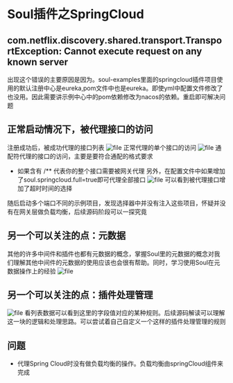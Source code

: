 # Soul插件之SpringCloud

##  com.netflix.discovery.shared.transport.TransportException: Cannot execute request on any known server

出现这个错误的主要原因是因为。soul-examples里面的springcloud插件项目使用的默认注册中心是eureka,pom文件中也是eureka。即使yml中配置文件修改了也没用。因此需要讲示例中心中的pom依赖修改为nacos的依赖。重启即可解决问题

## 正常启动情况下，被代理接口的访问
注册成功后，被成功代理的接口列表
![file](http://cdn.kobefan.cn/Fg0d5JWXtS1dGuGWcbE5qxuSCLrC)
正常代理的单个接口的访问
![file](http://cdn.kobefan.cn/FgHjDfYQIvOvZDCUkxeTLgPZNv8A)
通配符代理的接口的访问，主要是要符合通配的格式要求
* 如果含有 /** 代表你的整个接口需要被网关代理
另外，在配置文件中如果增加了soul.springcloud.full=true即可代理全部接口
![file](http://cdn.kobefan.cn/FsEMd14znSTZwpRjrFlnU5LojDMt)
可以看到被代理接口增加了超时时间的选择

随后启动多个端口不同的示例项目，发现选择器中并没有注入这些项目，怀疑并没有在网关层做负载均衡，后续源码阶段可以一探究竟

## 另一个可以关注的点：元数据
其他的许多中间件和插件也都有元数据的概念，掌握Soul里的元数据的概念对我们理解其他中间件的元数据的使用应该也会很有帮助。同时，学习使用Soul在元数据操作上的经验
![file](http://cdn.kobefan.cn/Fnt6qEGIu3qhaNbfCR8ANeW7LKpS)

## 另一个可以关注的点：插件处理管理
![file](http://cdn.kobefan.cn/FmKt65Czd4wLBQO6nYqdnBy6bSu7)
看列表数据可以看到这里的字段值对应的某种规则。后续源码解读可以理解这一块的逻辑和处理思路。可以尝试着自己自定义一个这样的插件处理管理的规则

## 问题
* 代理Spring Cloud时没有做负载均衡的操作。负载均衡由springCloud组件来完成